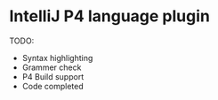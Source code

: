 IntelliJ P4 language plugin
====



TODO:
 - Syntax highlighting
 - Grammer check
 - P4 Build support
 - Code completed

